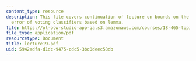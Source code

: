```yaml
---
content_type: resource
description: This file covers continuation of lecture on bounds on the generalization
  error of voting classifiers based on lemma.
file: https://ol-ocw-studio-app-qa.s3.amazonaws.com/courses/18-465-topics-in-statistics-statistical-learning-theory-spring-2007/5942adfad1dc9475cdc53bc0deec58db_lecture19.pdf
file_type: application/pdf
resourcetype: Document
title: lecture19.pdf
uid: 5942adfa-d1dc-9475-cdc5-3bc0deec58db
---
```

